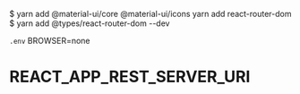 $ yarn add @material-ui/core @material-ui/icons yarn add react-router-dom 
$ yarn add @types/react-router-dom --dev
 
 `.env`
BROWSER=none
# REACT_APP_REST_SERVER_URI


